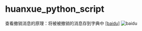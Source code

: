 # huanxue_python_script
查看撤销消息的原理：将被被撤销的消息存到字典中
[[baidu]](http://baidu.com)
![baidu](http://www.baidu.com/img/bdlogo.gif)

